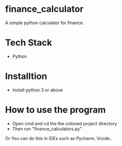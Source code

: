 # finance_calculator
A simple python calculator for finance. 

# Tech Stack
- Python

# Installtion 
- Install python 3 or above

# How to use the program
- Open cmd and cd the the coloned project directory
- Then run "finance_calculators.py"

Or You can do this in IDEs such as Pycharm, Vcode..